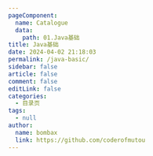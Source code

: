 ```yaml
---
pageComponent:
  name: Catalogue
  data:
    path: 01.Java基础
title: Java基础
date: 2024-04-02 21:18:03
permalink: /java-basic/
sidebar: false
article: false
comment: false
editLink: false
categories: 
  - 目录页
tags: 
  - null
author: 
  name: bombax
  link: https://github.com/coderofmutou
---
```

